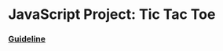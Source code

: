 # JavaScript Project: Tic Tac Toe

### [Guideline](https://www.theodinproject.com/lessons/node-path-javascript-tic-tac-toe)
